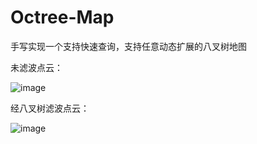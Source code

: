 # Octree-Map
手写实现一个支持快速查询，支持任意动态扩展的八叉树地图

未滤波点云：

![image](https://github.com/user-attachments/assets/1d3a4f5c-d703-4d47-9d40-bda1743c244d)

经八叉树滤波点云：

![image](https://github.com/user-attachments/assets/f4c24617-25cd-4f22-b4f4-897d2a54e523)

